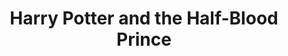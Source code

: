 ---
title: "Harry Potter and the Half-Blood Prince"
excerpt: "Lord Voldemort and his Death Eaters are increasing their terror upon the Wizarding and Muggle worlds. Dumbledore persuades his old friend Horace Slughorn to return to Hogwarts as a professor. There is a more important reason, however, for Slughorn's return. While in a Potions lesson, Harry takes possession of a strangely annotated school textbook, inscribed 'This is the property of the Half-Blood Prince'. Draco Malfoy struggles to carry out a mission presented to him by Voldemort. Meanwhile, Dumbledore and Harry secretly work together to discover the method on how to destroy the Dark Lord once and for all."
cover_image: "/images/films/THBP.jpg"
---